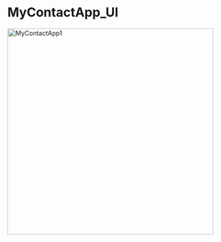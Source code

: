 # MyContactApp_UI

<img width="462" alt="MyContactApp1" src="https://user-images.githubusercontent.com/97447480/194698194-854fba35-0fcc-42f5-b64b-dcdc0c72b8e1.png">

